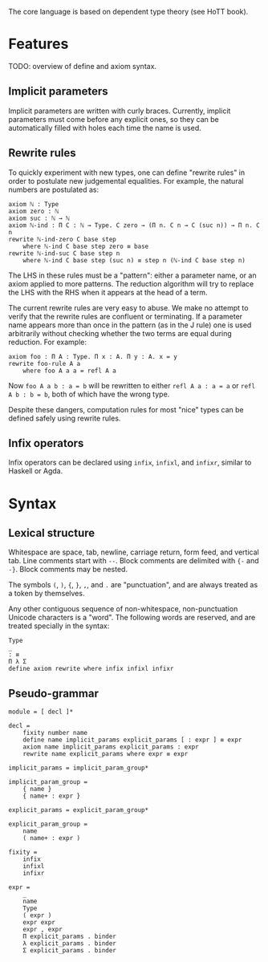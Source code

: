 The core language is based on dependent type theory (see HoTT book).

# Features

TODO: overview of define and axiom syntax.

## Implicit parameters

Implicit parameters are written with curly braces. Currently, implicit
parameters must come before any explicit ones, so they can be automatically
filled with holes each time the name is used.

## Rewrite rules

To quickly experiment with new types, one can define "rewrite rules" in order to
postulate new judgemental equalities. For example, the natural numbers are
postulated as:

```
axiom ℕ : Type
axiom zero : ℕ
axiom suc : ℕ → ℕ
axiom ℕ-ind : Π C : ℕ → Type. C zero → (Π n. C n → C (suc n)) → Π n. C n
rewrite ℕ-ind-zero C base step
    where ℕ-ind C base step zero ≡ base
rewrite ℕ-ind-suc C base step n
    where ℕ-ind C base step (suc n) ≡ step n (ℕ-ind C base step n)
```

The LHS in these rules must be a "pattern": either a parameter name, or an axiom
applied to more patterns. The reduction algorithm will try to replace the LHS
with the RHS when it appears at the head of a term.

The current rewrite rules are very easy to abuse. We make no attempt to verify
that the rewrite rules are confluent or terminating. If a parameter name appears
more than once in the pattern (as in the J rule) one is used arbitrarily without
checking whether the two terms are equal during reduction. For example:

```
axiom foo : Π A : Type. Π x : A. Π y : A. x = y
rewrite foo-rule A a
    where foo A a a = refl A a
```

Now `foo A a b : a = b` will be rewritten to either `refl A a : a = a` or
`refl A b : b = b`, both of which have the wrong type.

Despite these dangers, computation rules for most "nice" types can be defined
safely using rewrite rules.

## Infix operators

Infix operators can be declared using `infix`, `infixl`, and `infixr`, similar
to Haskell or Agda.

# Syntax

## Lexical structure

Whitespace are space, tab, newline, carriage return, form feed, and vertical
tab. Line comments start with `--`. Block comments are delimited with `{-` and
`-}`. Block comments may be nested.

The symbols `(`, `)`, `{`, `}`, `,`, and `.` are "punctuation", and are always
treated as a token by themselves.

Any other contiguous sequence of non-whitespace, non-punctuation Unicode
characters is a "word". The following words are reserved, and are treated
specially in the syntax:

```
Type
_
: ≡
Π λ Σ
define axiom rewrite where infix infixl infixr
```

## Pseudo-grammar

```
module = [ decl ]*

decl =
    fixity number name
    define name implicit_params explicit_params [ : expr ] ≡ expr
    axiom name implicit_params explicit_params : expr
    rewrite name explicit_params where expr ≡ expr

implicit_params = implicit_param_group*

implicit_param_group =
    { name }
    { name+ : expr }

explicit_params = explicit_param_group*

explicit_param_group =
    name
    ( name+ : expr )

fixity =
    infix
    infixl
    infixr

expr =
    _
    name
    Type
    ( expr )
    expr expr
    expr , expr
    Π explicit_params . binder
    λ explicit_params . binder
    Σ explicit_params . binder
```
